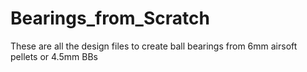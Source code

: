 # Bearings_from_Scratch
These are all the design files to create ball bearings from 6mm airsoft pellets or 4.5mm BBs
